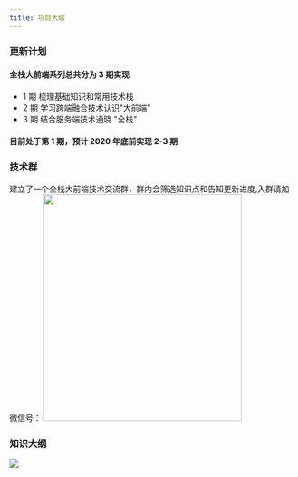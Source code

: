 ```yaml
---
title: 项目大纲
---
```


### 更新计划

#### 全栈大前端系列总共分为 3 期实现

- 1 期 梳理基础知识和常用技术栈
- 2 期 学习跨端融合技术认识"大前端"
- 3 期 结合服务端技术通晓 "全栈"

#### 目前处于第 1 期，预计 2020 年底前实现 2-3 期

### 技术群

建立了一个全栈大前端技术交流群，群内会筛选知识点和告知更新进度,入群请加微信号：
<img src="/wchat.jpeg" width="350" height="400">

### 知识大纲

![](/outline.png)
